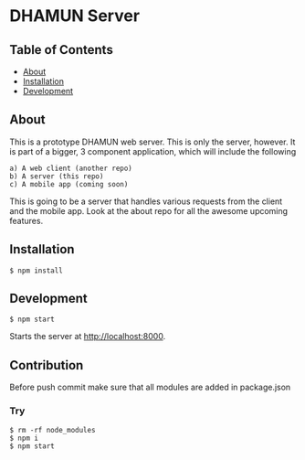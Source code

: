 DHAMUN Server
=========================

## Table of Contents

- [About](#about)
- [Installation](#installation)
- [Development](#development)

## About

This is a prototype DHAMUN web server. This is only the server, however. It is part of a bigger, 3 component application, which will include the following

```
a) A web client (another repo)
b) A server (this repo)
c) A mobile app (coming soon)
```

This is going to be a server that handles various requests from the client and the mobile app.
Look at the about repo for all the awesome upcoming features.

## Installation
```
$ npm install
```

## Development
```
$ npm start
```
Starts the server at [http://localhost:8000](http://localhost:8000).

## Contribution

Before push commit make sure that all modules are added in package.json

### Try
```
$ rm -rf node_modules
$ npm i
$ npm start
```


